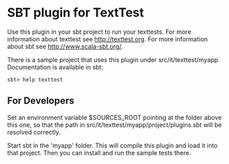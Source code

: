 SBT plugin for TextTest
=======================

Use this plugin in your sbt project to run your texttests. For more information about texttest see http://texttest.org.
For more information about sbt see http://www.scala-sbt.org/.

There is a sample project that uses this plugin under src/it/texttest/myapp. Documentation is available in sbt:

    sbt> help texttest
    
For Developers
--------------

Set an environment variable $SOURCES_ROOT pointing at the folder above this one, so that the path in src/it/texttest/myapp/project/plugins.sbt will be resolved correctly.

Start sbt in the 'myapp' folder. This will compile this plugin and load it into that project. Then you can install and run the sample tests there.
